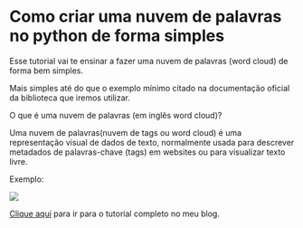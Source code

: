# Como criar uma nuvem de palavras no python de forma simples

Esse tutorial vai te ensinar a fazer uma nuvem de palavras (word cloud) de forma bem simples.

Mais simples até do que o exemplo mínimo citado na documentação oficial da biblioteca que iremos utilizar.

O que é uma nuvem de palavras (em inglês word cloud)?

Uma nuvem de palavras(nuvem de tags ou word cloud) é uma representação visual de dados de texto, normalmente usada para descrever metadados de palavras-chave (tags) em websites ou para visualizar texto livre.

Exemplo:

<img src="https://pt-static.z-dn.net/files/d7e/3d777a27096b0e0b031f80040c047bc9.jpg">

<a href="https://bit.ly/3q0k5bH">Clique aqui</a> para ir para o tutorial completo no meu blog.
